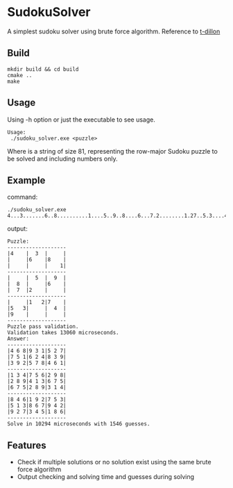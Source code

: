 # SudokuSolver
A simplest sudoku solver using brute force algorithm. Reference to [t-dillon](https://t-dillon.github.io/tdoku/)
## Build
```
mkdir build && cd build
cmake ..
make
```
## Usage
Using -h option or just the executable to see usage.
```
Usage:
 ./sudoku_solver.exe <puzzle>
```
Where <puzzle> is a string of size 81, representing the row-major Sudoku puzzle to be solved and including numbers only.
## Example
command:
```
./sudoku_solver.exe 4...3.......6..8..........1....5..9..8....6...7.2........1.27..5.3....4.9........
```
output:
```
Puzzle:
-------------------
|4    |  3  |     |
|     |6    |8    |
|     |     |    1|
-------------------
|     |  5  |  9  |
|  8  |     |6    |
|  7  |2    |     |
-------------------
|     |1   2|7    |
|5   3|     |  4  |
|9    |     |     |
-------------------
Puzzle pass validation.
Validation takes 13060 microseconds.
Answer:
-------------------
|4 6 8|9 3 1|5 2 7|
|7 5 1|6 2 4|8 3 9|
|3 9 2|5 7 8|4 6 1|
-------------------
|1 3 4|7 5 6|2 9 8|
|2 8 9|4 1 3|6 7 5|
|6 7 5|2 8 9|3 1 4|
-------------------
|8 4 6|1 9 2|7 5 3|
|5 1 3|8 6 7|9 4 2|
|9 2 7|3 4 5|1 8 6|
-------------------
Solve in 10294 microseconds with 1546 guesses.
```
## Features
- Check if multiple solutions or no solution exist using the same brute force algorithm
- Output checking and solving time and guesses during solving
